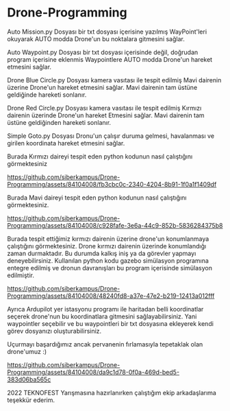 # Drone-Programming
Auto Mission.py Dosyası bir txt dosyası içerisine yazılmış WayPoint'leri okuyarak AUTO modda Drone'un bu noktalara gitmesini sağlar.


Auto Waypoint.py Dosyası bir txt dosyası içerisinde değil, doğrudan program içerisine eklenmis Waypointlere AUTO modda Drone'un hareket etmesini sağlar.


Drone Blue Circle.py Dosyası kamera vasıtası ile tespit edilmiş Mavi dairenin üzerine Drone'un hareket etmesini sağlar. Mavi dairenin tam üstüne geldiğinde hareketi sonlanır.


Drone Red Circle.py Dosyası kamera vasıtası ile tespit edilmiş Kırmızı dairenin üzerinde Drone'un hareket Etmesini sağlar. Mavi dairenin tam üstüne geldiğinden hareketi sonlanır.


Simple Goto.py Dosyası Dronu'un çalışır duruma gelmesi, havalanması ve girilen koordinata hareket etmesini sağlar.



Burada Kırmızı daireyi tespit eden python kodunun nasıl çalıştığını görmektesiniz

https://github.com/siberkampus/Drone-Programming/assets/84104008/fb3cbc0c-2340-4204-8b91-1f0a1f1409df



Burada Mavi daireyi tespit eden python kodunun nasıl çalıştığını görmektesiniz.

https://github.com/siberkampus/Drone-Programming/assets/84104008/c928fafe-3e6a-44c9-852b-5836284375b8


Burada tespit ettiğimiz kırmızı dairenin üzerine drone'un konumlanmaya çalıştığını görmektesiniz. Drone kırmızı dairenin üzerinde konumlandığı zaman durmaktadır. Bu durumda kalkış iniş ya da görevler yapmayı deneyebilirsiniz. Kullanılan python kodu gazebo simülasyon programına entegre edilmiş ve dronun davranışları bu program içerisinde simülasyon edilmiştir.

https://github.com/siberkampus/Drone-Programming/assets/84104008/48240fd8-a37e-47e2-b219-12413a012fff

Ayrıca Ardupilot yer istasyonu programı ile haritadan belli koordinatlar seçerek drone'nun bu koordinatlara gitmesini sağlayabilirsiniz. Yani waypointler seçebilir ve bu waypointleri bir txt dosyasına ekleyerek kendi görev dosyanızı oluşturabilirsiniz.


Uçurmayı başardığımız ancak pervanenin fırlamasıyla tepetaklak olan drone'umuz :)

https://github.com/siberkampus/Drone-Programming/assets/84104008/da9c1d78-0f0a-469d-bed5-383d06ba565c



2022 TEKNOFEST Yarışmasına hazırlanırken çalıştığım ekip arkadaşlarıma teşekkür ederim.
